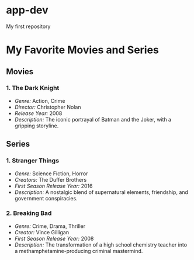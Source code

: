 # app-dev
My first repository
# My Favorite Movies and Series
## Movies
### 1. **The Dark Knight**
   - *Genre:* Action, Crime
   - *Director:* Christopher Nolan
   - *Release Year:* 2008
   - *Description:* The iconic portrayal of Batman and the Joker, with a gripping storyline.

## Series

### 1. **Stranger Things**
   - *Genre:* Science Fiction, Horror
   - *Creators:* The Duffer Brothers
   - *First Season Release Year:* 2016
   - *Description:* A nostalgic blend of supernatural elements, friendship, and government conspiracies.

### 2. **Breaking Bad**
   - *Genre:* Crime, Drama, Thriller
   - *Creator:* Vince Gilligan
   - *First Season Release Year:* 2008
   - *Description:* The transformation of a high school chemistry teacher into a methamphetamine-producing criminal mastermind.
